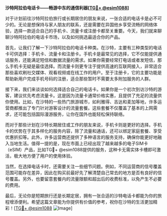 **沙特阿拉伯电话卡——畅游中东的通信利器[[TG💪+ @esim1088](https://t.me/s/esim1088)]**

对于计划前往沙特阿拉伯旅行或长期居住的朋友来说，一张合适的电话卡是必不可少的。无论是想保持与家人朋友的联系，还是需要在异国他乡享受流畅的网络体验，选择一款适合自己的手机卡、流量卡或注册卡都至关重要。今天，我们就来聊聊沙特阿拉伯的电话卡市场，以及如何挑选最适合你的产品。

首先，让我们了解一下沙特阿拉伯的电话卡种类。在沙特，主要有三种类型的电话卡可供选择：手机卡、流量卡和注册卡。手机卡是最常见的选择，它不仅能提供通话服务，还能满足短信和数据流量的需求。如果你需要经常打电话或者发短信，那么手机卡无疑是最佳选择。而流量卡则更专注于提供高速的互联网接入，非常适合那些喜欢刷社交媒体、观看视频或在线工作的用户。至于注册卡，它的主要功能是帮助新用户完成手机号码的注册，适合那些暂时不需要太多附加服务的人群。

接下来，我们来谈谈如何选择适合自己的电话卡。如果你是一个初次到访沙特的游客，建议优先考虑流量卡。这是因为流量卡通常价格实惠，且提供了充足的流量供你使用。比如，在沙特的一些热门旅游城市，如利雅得、吉达和麦加等地，许多运营商都推出了专门针对游客设计的流量套餐。这些套餐不仅覆盖了基本的上网需求，还可能包括国际漫游服务，让你在国外也能轻松保持联络。

而对于那些计划在沙特长期居住或工作的朋友来说，手机卡则是更好的选择。手机卡的优势在于其多样化的服务内容，除了流量和通话，还可以绑定家庭套餐、享受优惠折扣等。此外，许多运营商还提供了多种语言的服务支持，确保你能更好地融入当地生活。值得一提的是，现在市面上已经出现了越来越多的电子SIM卡（eSIM）产品，比如TG💪+ @esim1088提供的服务，这种卡无需实体卡槽即可激活，极大地方便了用户的使用体验。

当然，在选择电话卡时，还需要关注一些细节问题。例如，不同运营商的信号覆盖范围可能存在差异，因此在购买前最好先了解清楚自己常去的地方是否有良好的信号覆盖。另外，也要留意套餐内的流量限额和超出后的收费标准，以免产生不必要的费用。

最后，无论你是短期旅行还是长期定居，拥有一张合适的沙特电话卡都能为你的旅程增添便利。希望这篇文章能为你提供有价值的参考，祝你在沙特的生活更加精彩！[[TG💪+ @esim1088](https://t.me/s/esim1088) ![Image](https://i.postimg.cc/4NQfJmqS/Snipaste-2025-05-13-00-14-12.png)]